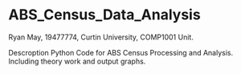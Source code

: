 # ABS_Census_Data_Analysis
Ryan May, 19477774, 
Curtin University, 
COMP1001 Unit. 

Descroption
Python Code for ABS Census Processing and Analysis. Including theory work and output graphs. 

